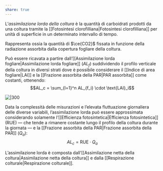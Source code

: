 ```yaml
---
share: true
---
```

L’*assimilazione lorda della coltura* è la quantità di carboidrati prodotti da una coltura tramite la [[Fotosintesi clorofilliana|Fotosintesi clorofilliana]] per unità di superficie in un determinato intervallo di tempo.

Rappresenta ossia la quantità di $\ce{CO2}$ fissata in funzione della radiazione assorbita dalla copertura fogliare della coltura.

Può essere ricavata a partire dall’[[Assimilazione lorda fogliare|Assimilazione lorda fogliare]] ($AL_f$) suddividendo il profilo verticale della coltura in diversi strati dove è possibile considerare il [[Indice di area fogliare|LAI]] e la [[Frazione assorbita della PAR|PAR assorbita]] come costanti, ottenendo:
$$AL_c = \sum_{l=1}^n AL_{f_i} \cdot \text{LAI}_i$$

![|300](acea567465405fbd1129f2df915493f1_MD5%201.png)

Data la complessità delle misurazioni e l’elevata fluttuazione giornaliera delle diverse variabili, l’assimilazione lorda può essere approssimata considerando solamente l’[[Efficienza fotosintetica|Efficienza fotosintetica]] (RUE) — che tende a rimanere costante lungo il profilo della coltura durante la giornata — e la [[Frazione assorbita della PAR|Frazione assorbita della PAR]] ($Q_a$):
$$AL_c = \text{RUE}\cdot Q_a$$

L’assimilazione lorda è composta dall’[[Assimilazione netta della coltura|Assimilazione netta della coltura]] e dalla [[Respirazione colturale|Respirazione colturale]].